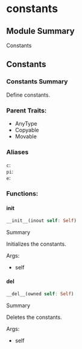 



# constants

##  Module Summary
  
Constants
## Constants

### Constants Summary
  
  
Define constants.  

### Parent Traits:
  

- AnyType
- Copyable
- Movable

### Aliases
  
`c`:   
`pi`:   
`e`:   

### Functions:

#### __init__


```rust
__init__(inout self: Self)
```  
Summary  
  
Initializes the constants.  
  
Args:  

- self

#### __del__


```rust
__del__(owned self: Self)
```  
Summary  
  
Deletes the constants.  
  
Args:  

- self

